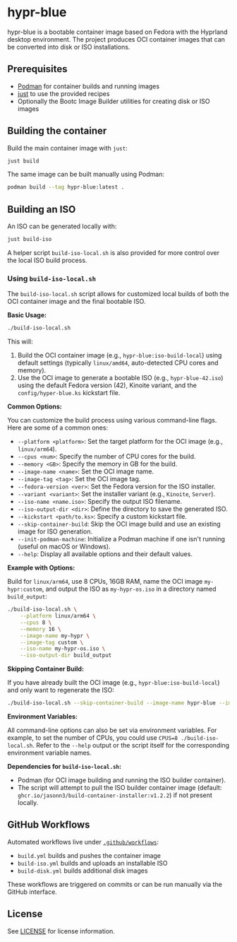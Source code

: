 # hypr-blue

hypr-blue is a bootable container image based on Fedora with the Hyprland desktop environment. The project produces OCI container images that can be converted into disk or ISO installations.

## Prerequisites
- [Podman](https://podman.io/) for container builds and running images
- [just](https://github.com/casey/just) to use the provided recipes
- Optionally the Bootc Image Builder utilities for creating disk or ISO images

## Building the container
Build the main container image with `just`:

```bash
just build
```

The same image can be built manually using Podman:

```bash
podman build --tag hypr-blue:latest .
```

## Building an ISO
An ISO can be generated locally with:

```bash
just build-iso
```

A helper script `build-iso-local.sh` is also provided for more control over the local ISO build process.

### Using `build-iso-local.sh`

The `build-iso-local.sh` script allows for customized local builds of both the OCI container image and the final bootable ISO.

**Basic Usage:**

```bash
./build-iso-local.sh
```
This will:
1. Build the OCI container image (e.g., `hypr-blue:iso-build-local`) using default settings (typically `linux/amd64`, auto-detected CPU cores and memory).
2. Use the OCI image to generate a bootable ISO (e.g., `hypr-blue-42.iso`) using the default Fedora version (42), Kinoite variant, and the `config/hyper-blue.ks` kickstart file.

**Common Options:**

You can customize the build process using various command-line flags. Here are some of a common ones:

*   `--platform <platform>`: Set the target platform for the OCI image (e.g., `linux/arm64`).
*   `--cpus <num>`: Specify the number of CPU cores for the build.
*   `--memory <GB>`: Specify the memory in GB for the build.
*   `--image-name <name>`: Set the OCI image name.
*   `--image-tag <tag>`: Set the OCI image tag.
*   `--fedora-version <ver>`: Set the Fedora version for the ISO installer.
*   `--variant <variant>`: Set the installer variant (e.g., `Kinoite`, `Server`).
*   `--iso-name <name.iso>`: Specify the output ISO filename.
*   `--iso-output-dir <dir>`: Define the directory to save the generated ISO.
*   `--kickstart <path/to.ks>`: Specify a custom kickstart file.
*   `--skip-container-build`: Skip the OCI image build and use an existing image for ISO generation.
*   `--init-podman-machine`: Initialize a Podman machine if one isn't running (useful on macOS or Windows).
*   `--help`: Display all available options and their default values.

**Example with Options:**

Build for `linux/arm64`, use 8 CPUs, 16GB RAM, name the OCI image `my-hypr:custom`, and output the ISO as `my-hypr-os.iso` in a directory named `build_output`:

```bash
./build-iso-local.sh \
    --platform linux/arm64 \
    --cpus 8 \
    --memory 16 \
    --image-name my-hypr \
    --image-tag custom \
    --iso-name my-hypr-os.iso \
    --iso-output-dir build_output
```

**Skipping Container Build:**

If you have already built the OCI image (e.g., `hypr-blue:iso-build-local`) and only want to regenerate the ISO:

```bash
./build-iso-local.sh --skip-container-build --image-name hypr-blue --image-tag iso-build-local
```

**Environment Variables:**

All command-line options can also be set via environment variables. For example, to set the number of CPUs, you could use `CPUS=8 ./build-iso-local.sh`. Refer to the `--help` output or the script itself for the corresponding environment variable names.

**Dependencies for `build-iso-local.sh`:**
*   Podman (for OCI image building and running the ISO builder container).
*   The script will attempt to pull the ISO builder container image (default: `ghcr.io/jasonn3/build-container-installer:v1.2.2`) if not present locally.

## GitHub Workflows
Automated workflows live under [`.github/workflows`](.github/workflows/):
- `build.yml` builds and pushes the container image
- `build-iso.yml` builds and uploads an installable ISO
- `build-disk.yml` builds additional disk images

These workflows are triggered on commits or can be run manually via the GitHub interface.

## License
See [LICENSE](LICENSE) for license information.
